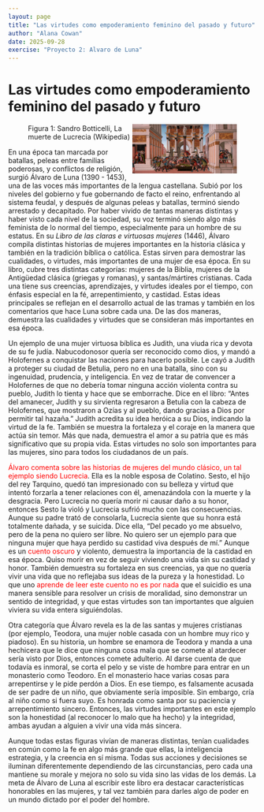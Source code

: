 ```yaml
---
layout: page
title: "Las virtudes como empoderamiento feminino del pasado y futuro"
author: "Alana Cowan"
date: 2025-09-28
exercise: "Proyecto 2: Alvaro de Luna"
---
```


# Las virtudes como empoderamiento feminino del pasado y futuro

<figure><img alt="New Plot Img" src="https://raw.githubusercontent.com/dh-miami/SPA_410_Fall25/refs/heads/main/_posts/Proyecto2_Luna/images/007516.jpg" width="50%" height="50%" style="float:right;">
<figcaption>Figura 1: Sandro Botticelli, La muerte de Lucrecia (Wikipedia)</figcaption>
</figure>

En una época tan marcada por batallas, peleas entre familias poderosas, y conflictos de religión, surgió Álvaro de Luna (1390 - 1453), una de las voces más importantes de la lengua castellana. Subió por los niveles del gobierno y fue gobernando de facto el reino, enfrentando al sistema feudal, y después de algunas peleas y batallas, terminó siendo arrestado y decapitado. Por haber vivido de tantas maneras distintas y haber visto cada nivel de la sociedad, su voz terminó siendo algo más feminista de lo normal del tiempo, especialmente para un hombre de su estatus. En su *Libro de las claras e virtuosas mujeres* (1446), Álvaro compila distintas historias de mujeres importantes en la historia clásica y también en la tradición bíblica o católica. Estas sirven para demostrar las cualidades, o virtudes, más importantes de una mujer de esa época. En su libro, cubre tres distintas categorías: mujeres de la Biblia, mujeres de la Antigüedad clásica (griegas y romanas), y santas/mártires cristianas. Cada una tiene sus creencias, aprendizajes, y virtudes ideales por el tiempo, con énfasis especial en la fé, arrepentimiento, y castidad. Estas ideas principales se reflejan en el desarrollo actual de las tramas y también en los comentarios que hace Luna sobre cada una. De las dos maneras, demuestra las cualidades y virtudes que se consideran más importantes en esa época.

Un ejemplo de una mujer virtuosa bíblica es Judith, una viuda rica y devota de su fe judía. Nabucodonosor quería ser reconocido como dios, y mandó a Holofernes a conquistar las naciones para hacerlo posible. Le cayó a Judith a proteger su ciudad de Betulia, pero no en una batalla, sino con su ingenuidad, prudencia, y inteligencia. En vez de tratar de convencer a Holofernes de que no debería tomar ninguna acción violenta contra su pueblo, Judith lo tienta y hace que se emborrache. Dice en el libro: “Antes del amanecer, Judith y su sirvienta regresaron a Betulia con la cabeza de Holofernes, que mostraron a Ozías y al pueblo, dando gracias a Dios por permitir tal hazaña.” Judith acredita su idea heróica a su Dios, indicando la virtud de la fe. También se muestra la fortaleza y el coraje en la manera que actúa sin temor. Más que nada, demuestra el amor a su patria que es más significativo que su propia vida. Estas virtudes no solo son importantes para las mujeres, sino para todos los ciudadanos de un país.

<span style="color:red;">Álvaro comenta sobre las historias de mujeres del mundo clásico, un tal ejemplo siendo Lucrecia</span>. Ella es la noble esposa de Colatino. Sesto, el hijo del rey Tarquino, quedó tan impresionado con su belleza y virtud que intentó forzarla a tener relaciones con él, amenazándola con la muerte y la desgracia. Pero Lucrecia no quería morir ni causar daño a su honor, entonces Sesto la violó y Lucrecia sufrió mucho con las consecuencias. Aunque su padre trató de consolarla, Lucrecia siente que su honra está totalmente dañada, y se suicida. Dice ella, “Del pecado yo me absuelvo, pero de la pena no quiero ser libre. No quiero ser un ejemplo para que ninguna mujer que haya perdido su castidad viva después de mí.” Aunque es un <span style="color:red;">cuento oscuro</span> y violento, demuestra la importancia de la castidad en esa época. Quiso morir en vez de seguir viviendo una vida sin su castidad y honor. También demuestra su fortaleza en sus creencias, ya que no quería vivir una vida que no reflejaba sus ideas de la pureza y la honestidad. Lo que uno <span style="color:red;">aprende de leer este cuento no es por nada</span> que el suicidio es una manera sensible para resolver un crisis de moralidad, sino demonstrar un sentido de integridad, y que estas virtudes son tan importantes que alguien viviera su vida entera siguiéndolas. 

Otra categoría que Álvaro revela es la de las santas y mujeres cristianas (por ejemplo, Teodora, una mujer noble casada con un hombre muy rico y piadoso). En su historia, un hombre se enamora de Teodora y manda a una hechicera que le dice que ninguna cosa mala que se comete al atardecer sería visto por Dios, entonces comete adulterio. Al darse cuenta de que todavía es inmoral, se corta el pelo y se viste de hombre para entrar en un monasterio como Teodoro. En el monasterio hace varias cosas para arrepentirse y le pide perdón a Dios. En ese tiempo, es falsamente acusada de ser padre de un niño, que obviamente sería imposible. Sin embargo, cría al niño como si fuera suyo. Es honrada como santa por su paciencia y arrepentimiento sincero. Entonces, las virtudes importantes en este ejemplo son la honestidad (al reconocer lo malo que ha hecho) y la integridad, ambas ayudan a alguien a vivir una vida más sincera.

Aunque todas estas figuras vivían de maneras distintas, tenían cualidades en común como la fe en algo más grande que ellas, la inteligencia estrategia, y la creencia en sí misma. Todas sus acciones y decisiones se iluminan diferentemente dependiendo de las circunstancias, pero cada una mantiene su morale y mejora no solo su vida sino las vidas de los demás. La meta de Álvaro de Luna al escribir este libro era destacar características honorables en las mujeres, y tal vez también para darles algo de poder en un mundo dictado por el poder del hombre. 
